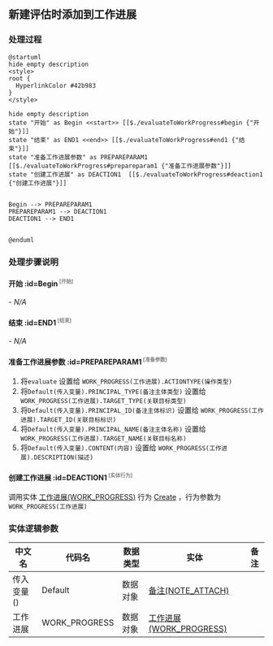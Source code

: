 ## 新建评估时添加到工作进展 <!-- {docsify-ignore-all} -->

   

### 处理过程

```plantuml
@startuml
hide empty description
<style>
root {
  HyperlinkColor #42b983
}
</style>

hide empty description
state "开始" as Begin <<start>> [[$./evaluateToWorkProgress#begin {"开始"}]]
state "结束" as END1 <<end>> [[$./evaluateToWorkProgress#end1 {"结束"}]]
state "准备工作进展参数" as PREPAREPARAM1  [[$./evaluateToWorkProgress#prepareparam1 {"准备工作进展参数"}]]
state "创建工作进展" as DEACTION1  [[$./evaluateToWorkProgress#deaction1 {"创建工作进展"}]]


Begin --> PREPAREPARAM1
PREPAREPARAM1 --> DEACTION1
DEACTION1 --> END1


@enduml
```


### 处理步骤说明

#### 开始 :id=Begin<sup class="footnote-symbol"> <font color=gray size=1>[开始]</font></sup>



*- N/A*
#### 结束 :id=END1<sup class="footnote-symbol"> <font color=gray size=1>[结束]</font></sup>



*- N/A*

#### 准备工作进展参数 :id=PREPAREPARAM1<sup class="footnote-symbol"> <font color=gray size=1>[准备参数]</font></sup>



1. 将`evaluate` 设置给  `WORK_PROGRESS(工作进展).ACTIONTYPE(操作类型)`
2. 将`Default(传入变量).PRINCIPAL_TYPE(备注主体类型)` 设置给  `WORK_PROGRESS(工作进展).TARGET_TYPE(关联目标类型)`
3. 将`Default(传入变量).PRINCIPAL_ID(备注主体标识)` 设置给  `WORK_PROGRESS(工作进展).TARGET_ID(关联目标标识)`
4. 将`Default(传入变量).PRINCIPAL_NAME(备注主体名称)` 设置给  `WORK_PROGRESS(工作进展).TARGET_NAME(关联目标名称)`
5. 将`Default(传入变量).CONTENT(内容)` 设置给  `WORK_PROGRESS(工作进展).DESCRIPTION(描述)`

#### 创建工作进展 :id=DEACTION1<sup class="footnote-symbol"> <font color=gray size=1>[实体行为]</font></sup>



调用实体 [工作进展(WORK_PROGRESS)](module/crm/work_progress.md) 行为 [Create](module/crm/work_progress#行为) ，行为参数为`WORK_PROGRESS(工作进展)`



### 实体逻辑参数

|    中文名   |    代码名    |  数据类型    |  实体   |备注 |
| --------| --------| -------- | -------- | --------   |
|传入变量(<i class="fa fa-check"/></i>)|Default|数据对象|[备注(NOTE_ATTACH)](module/crm/note_attach.md)||
|工作进展|WORK_PROGRESS|数据对象|[工作进展(WORK_PROGRESS)](module/crm/work_progress.md)||
